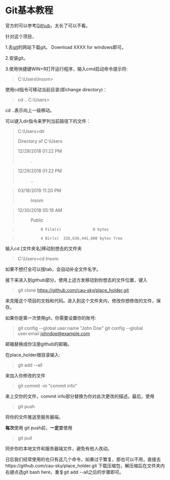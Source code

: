 # Git基本教程

官方的可以参考[Github](https://guides.github.com/activities/hello-world/)，太长了可以不看。

针对这个项目，

1.去[git](https://git-scm.com/)的网站下载git。 Download XXXX for windows即可。

2.安装git。

3.使用快捷键WIN+R打开运行程序，输入cmd启动命令提示符:

> C:\Users\Insom>

使用cd指令可移动当前目录(即change directory)：

> cd ..
> C:\Users>

cd ..表示向上一级移动。 

可以键入dir指令来罗列当前路径下的文件：

>C:\Users>dir
>
> Directory of C:\Users
>
>12/29/2018  01:22 PM    <DIR>          .

>12/29/2018  01:22 PM    <DIR>          ..

>03/18/2019  11:20 PM    <DIR>          Insom

>12/30/2018  05:18 AM    <DIR>          Public

>               0 File(s)              0 bytes

>               4 Dir(s)  326,636,441,600 bytes free

输入cd [文件夹名]移动到想去的文件夹

>C:\Users>cd Insom

如果不想打全可以按tab，会自动补全文件名字。

接下来进入到github部分。使用上述方发移动到你想去的文件位置，键入

>git clone https://github.com/cau-sky/place_holder.git

来克隆这个项目的文档和代码。进入到这个文件夹内，修改你想修改的文件，保存。

如果你是第一次使用git，你需要设置你的账号:

> git config --global user.name "John Doe"
> git config --global user.email johndoe@example.com

邮箱替换成你注册github的邮箱。

在place_holder根目录输入:

> git add --all

来加入你修改的文件

> git commit -m "commit info"

来上交你的文件，commit info部分替换为你对此次更改的描述。最后，使用

> git push

将你的文件推送至服务器端。

**每次**使用 git push前，**一定**要使用

> git pull

同步你的本地文件和服务器端文件，避免有他人改动。

日后我们经常使用的也只有这几个命令，如果过于繁复，那也可以不用，直接去https://github.com/cau-sky/place_holder.git 下载压缩包，解压缩后在文件夹内右键点选git bash here，重复git add --all之后的步骤即可。